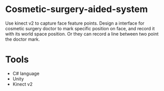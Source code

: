 # Cosmetic-surgery-aided-system
Use kinect v2 to capture face feature points. Design a interface for cosmetic surgery doctor to mark specific position on face, and record
it with its world space position. Or they can record a line between two point the doctor mark.

# Tools
* C# language
* Unity
* Kinect v2
